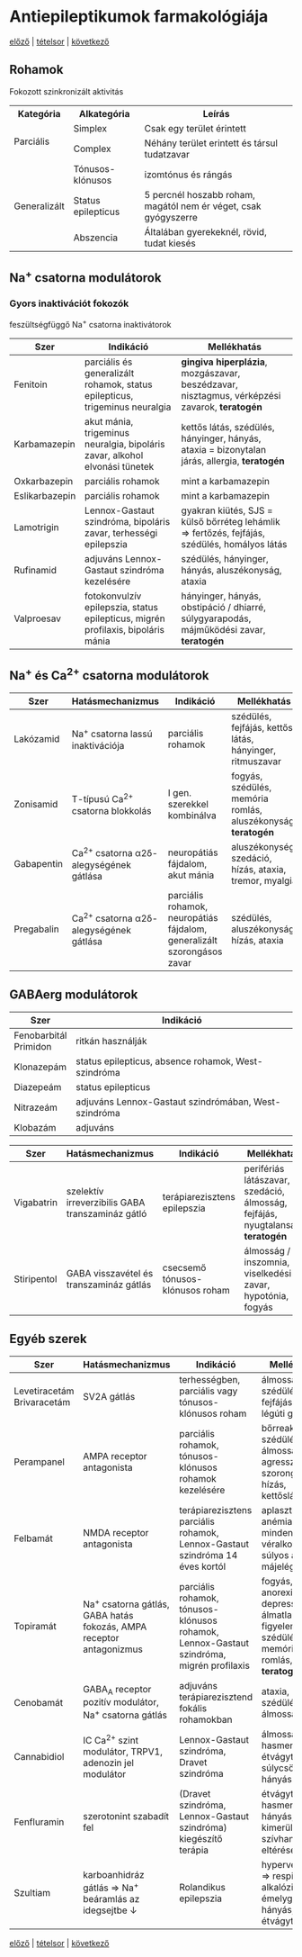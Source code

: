 # Antiepileptikumok farmakológiája

[előző](link) | [tételsor](0.%20Tételsor.md) | [következő](link)

## Rohamok

Fokozott szinkronizált aktivitás

<table>
    <tr>
        <th>Kategória</th>
        <th>Alkategória</th>
        <th>Leírás</th>
    </tr>
    <tr>
        <td rowspan=2>Parciális</td>
        <td>Simplex</td>
        <td>Csak egy terület érintett</td>
    </tr>
    <tr>
        <td>Complex</td>
        <td>Néhány terület erintett és társul tudatzavar</td>
    </tr>
    <tr>
        <td rowspan=3>Generalizált</td>
        <td>Tónusos-klónusos</td>
        <td>izomtónus és rángás</td>
    </tr>
    <tr>
        <td>Status epilepticus</td>
        <td>5 percnél hoszabb roham, magától nem ér véget, csak gyógyszerre</td>
    </tr>
    <tr>
        <td>Abszencia</td>
        <td>Általában gyerekeknél, rövid, tudat kiesés</td>
    </tr>
</table>

## Na<sup>+</sup> csatorna modulátorok

### Gyors inaktivációt fokozók

feszültségfüggő Na<sup>+</sup> csatorna inaktivátorok

Szer | Indikáció | Mellékhatás
--- | --- | ---
Fenitoin | parciális és generalizált rohamok, status epilepticus, trigeminus neuralgia | **gingiva hiperplázia**, mozgászavar, beszédzavar, nisztagmus, vérképzési zavarok, **teratogén**
Karbamazepin | akut mánia, trigeminus neuralgia, bipoláris zavar, alkohol elvonási tünetek | kettős látás, szédülés, hányinger, hányás, ataxia = bizonytalan járás, allergia, **teratogén**
Oxkarbazepin | parciális rohamok | mint a karbamazepin
Eslikarbazepin | parciális rohamok | mint a karbamazepin
Lamotrigin | Lennox-Gastaut szindróma, bipoláris zavar, terhességi epilepszia | gyakran kiütés, SJS = külső bőrréteg lehámlik ⇒ fertőzés, fejfájás, szédülés, homályos látás
Rufinamid | adjuváns Lennox-Gastaut szindróma kezelésére | szédülés, hányinger, hányás, aluszékonyság, ataxia
Valproesav | fotokonvulzív epilepszia, status epilepticus, migrén profilaxis, bipoláris mánia | hányinger, hányás, obstipáció / dhiarré, súlygyarapodás, májműködési zavar, **teratogén**

## Na<sup>+</sup> és Ca<sup>2+</sup> csatorna modulátorok

Szer | Hatásmechanizmus | Indikáció | Mellékhatás
--- | --- | --- | ---
Lakózamid | Na<sup>+</sup> csatorna lassú inaktivációja | parciális rohamok | szédülés, fejfájás, kettős látás, hányinger, ritmuszavar
Zonisamid | T-típusú Ca<sup>2+</sup> csatorna blokkolás | I gen. szerekkel kombinálva | fogyás, szédülés, memória romlás, aluszékonyság, **teratogén**
Gabapentin | Ca<sup>2+</sup> csatorna α2δ-alegységének gátlása | neuropátiás fájdalom, akut mánia | aluszékonység, szedáció, hízás, ataxia, tremor, myalgia
Pregabalin | Ca<sup>2+</sup> csatorna α2δ-alegységének gátlása | parciális rohamok, neuropátiás fájdalom, generalizált szorongásos zavar | szédülés, aluszékonyság, hízás, ataxia

## GABAerg modulátorok

Szer | Indikáció
--- | ---
Fenobarbitál <br>Primidon | ritkán használják
Klonazepám | status epilepticus, absence rohamok, West-szindróma
Diazepeám | status epilepticus
Nitrazeám | adjuváns Lennox-Gastaut szindrómában, West-szindróma
Klobazám | adjuváns

Szer | Hatásmechanizmus | Indikáció | Mellékhatás
--- | --- | --- | ---
Vigabatrin | szelektív irreverzibilis GABA transzamináz gátló | terápiarezisztens epilepszia | perifériás látászavar, szedáció, álmosság, fejfájás, nyugtalanság, **teratogén**
Stiripentol | GABA visszavétel és transzamináz gátlás | csecsemő tónusos-klónusos roham | álmosság / inszomnia, viselkedési zavar, hypotónia, fogyás

## Egyéb szerek

Szer | Hatásmechanizmus | Indikáció | Mellékhatás
--- | --- | --- | ---
Levetiracetám <br> Brivaracetám | SV2A gátlás | terhességben, parciális vagy tónusos-klónusos roham | álmosság, szédülés, fejfájás, felső légúti gyulladás
Perampanel | AMPA receptor antagonista | parciális rohamok, tónusos-klónusos rohamok kezelésére | bőrreakciók, szédülés, álmosság, agresszió, düh, szorongás, hízás, kettőslátás
Felbamát | NMDA receptor antagonista | terápiarezisztens parciális rohamok, Lennox-Gastaut szindróma 14 éves kortól | aplasztikus anémia = minden véralkotó ↓, súlyos akut májelégtelenség
Topiramát | Na<sup>+</sup> csatorna gátlás, GABA hatás fokozás, AMPA receptor antagonizmus | parciális rohamok, tónusos-klónusos rohamok, Lennox-Gastaut szindróma, migrén profilaxis | fogyás, anorexia, depresszió, álmatlanság, figyelemzavar, szédülés, memória romlás, **teratogén**
Cenobamát | GABA<sub>A</sub> receptor pozitív modulátor, Na<sup>+</sup> csatorna gátlás | adjuváns terápiarezisztend fokális rohamokban | ataxia, szédülés, álmosság
Cannabidiol | IC Ca<sup>2+</sup> szint modulátor, TRPV1, adenozin jel modulátor | Lennox-Gastaut szindróma, Dravet szindróma | álmosság, hasmenés, étvágytalanság, súlycsökkenés, hányás
Fenfluramin | szerotonint szabadít fel | (Dravet szindróma, Lennox-Gastaut szindróma) kiegészítő terápia | étvágytalanság, hasmenés, hányás, láz, kimerültség, szívhang eltérések
Szultiam | karboanhidráz gátlás ⇒ Na<sup>+</sup> beáramlás az idegsejtbe ↓ | Rolandikus epilepszia | hyperventiláció ⇒ respirációs alkalózis, émelygés, hányás, étvágytalanság

[előző](link) | [tételsor](0.%20Tételsor.md) | [következő](link)
